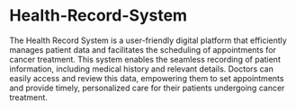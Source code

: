 # Health-Record-System
The Health Record System is a user-friendly digital platform that efficiently manages patient data and facilitates the scheduling of appointments for cancer treatment. This system enables the seamless recording of patient information, including medical history and relevant details. Doctors can easily access and review this data, empowering them to set appointments and provide timely, personalized care for their patients undergoing cancer treatment.
